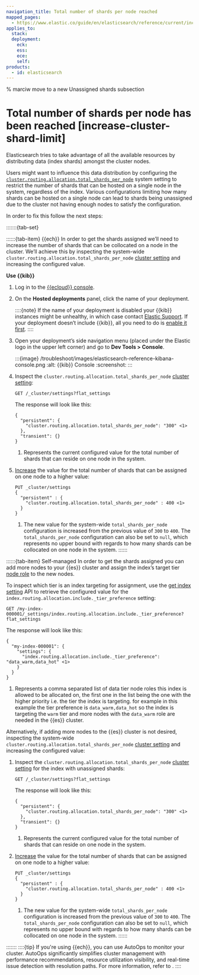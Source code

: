 ```yaml
---
navigation_title: Total number of shards per node reached
mapped_pages:
  - https://www.elastic.co/guide/en/elasticsearch/reference/current/increase-cluster-shard-limit.html
applies_to:
  stack:
  deployment:
    eck:
    ess:
    ece:
    self:
products:
  - id: elasticsearch
---
```


% marciw move to a new Unassigned shards subsection

# Total number of shards per node has been reached [increase-cluster-shard-limit]

Elasticsearch tries to take advantage of all the available resources by distributing data (index shards) amongst the cluster nodes.

Users might want to influence this data distribution by configuring the [`cluster.routing.allocation.total_shards_per_node`](elasticsearch://reference/elasticsearch/index-settings/total-shards-per-node.md#cluster-total-shards-per-node) system setting to restrict the number of shards that can be hosted on a single node in the system, regardless of the index. Various configurations limiting how many shards can be hosted on a single node can lead to shards being unassigned due to the cluster not having enough nodes to satisfy the configuration.

In order to fix this follow the next steps:

:::::::{tab-set}

::::::{tab-item} {{ech}}
In order to get the shards assigned we’ll need to increase the number of shards that can be collocated on a node in the cluster. We’ll achieve this by inspecting the system-wide `cluster.routing.allocation.total_shards_per_node` [cluster setting](https://www.elastic.co/docs/api/doc/elasticsearch/operation/operation-cluster-get-settings) and increasing the configured value.

**Use {{kib}}**

1. Log in to the [{{ecloud}} console](https://cloud.elastic.co?page=docs&placement=docs-body).
2. On the **Hosted deployments** panel, click the name of your deployment.

    ::::{note}
    If the name of your deployment is disabled your {{kib}} instances might be unhealthy, in which case contact [Elastic Support](https://support.elastic.co). If your deployment doesn’t include {{kib}}, all you need to do is [enable it first](../../deploy-manage/deploy/elastic-cloud/access-kibana.md).
    ::::

3. Open your deployment’s side navigation menu (placed under the Elastic logo in the upper left corner) and go to **Dev Tools > Console**.

    :::{image} /troubleshoot/images/elasticsearch-reference-kibana-console.png
    :alt: {{kib}} Console
    :screenshot:
    :::

4. Inspect the `cluster.routing.allocation.total_shards_per_node` [cluster setting](https://www.elastic.co/docs/api/doc/elasticsearch/operation/operation-cluster-get-settings):

    ```console
    GET /_cluster/settings?flat_settings
    ```

    The response will look like this:

    ```console-result
    {
      "persistent": {
        "cluster.routing.allocation.total_shards_per_node": "300" <1>
      },
      "transient": {}
    }
    ```

    1. Represents the current configured value for the total number of shards that can reside on one node in the system.

5. [Increase](https://www.elastic.co/docs/api/doc/elasticsearch/operation/operation-cluster-put-settings) the value for the total number of shards that can be assigned on one node to a higher value:

    ```console
    PUT _cluster/settings
    {
      "persistent" : {
        "cluster.routing.allocation.total_shards_per_node" : 400 <1>
      }
    }
    ```

    1. The new value for the system-wide `total_shards_per_node` configuration is increased from the previous value of `300` to `400`. The `total_shards_per_node` configuration can also be set to `null`, which represents no upper bound with regards to how many shards can be collocated on one node in the system.
::::::

::::::{tab-item} Self-managed
In order to get the shards assigned you can add more nodes to your {{es}} cluster and assign the index’s target tier [node role](../../manage-data/lifecycle/index-lifecycle-management/migrate-index-allocation-filters-to-node-roles.md#assign-data-tier) to the new nodes.

To inspect which tier is an index targeting for assignment, use the [get index setting](https://www.elastic.co/docs/api/doc/elasticsearch/operation/operation-indices-get-settings) API to retrieve the configured value for the `index.routing.allocation.include._tier_preference` setting:

```console
GET /my-index-000001/_settings/index.routing.allocation.include._tier_preference?flat_settings
```

The response will look like this:

```console-result
{
  "my-index-000001": {
    "settings": {
      "index.routing.allocation.include._tier_preference": "data_warm,data_hot" <1>
    }
  }
}
```

1. Represents a comma separated list of data tier node roles this index is allowed to be allocated on, the first one in the list being the one with the higher priority i.e. the tier the index is targeting. for example in this example the tier preference is `data_warm,data_hot` so the index is targeting the `warm` tier and more nodes with the `data_warm` role are needed in the {{es}} cluster.


Alternatively, if adding more nodes to the {{es}} cluster is not desired, inspecting the system-wide `cluster.routing.allocation.total_shards_per_node` [cluster setting](https://www.elastic.co/docs/api/doc/elasticsearch/operation/operation-cluster-get-settings) and increasing the configured value:

1. Inspect the `cluster.routing.allocation.total_shards_per_node` [cluster setting](https://www.elastic.co/docs/api/doc/elasticsearch/operation/operation-cluster-get-settings) for the index with unassigned shards:

    ```console
    GET /_cluster/settings?flat_settings
    ```

    The response will look like this:

    ```console-result
    {
      "persistent": {
        "cluster.routing.allocation.total_shards_per_node": "300" <1>
      },
      "transient": {}
    }
    ```

    1. Represents the current configured value for the total number of shards that can reside on one node in the system.

2. [Increase](https://www.elastic.co/docs/api/doc/elasticsearch/operation/operation-cluster-put-settings) the value for the total number of shards that can be assigned on one node to a higher value:

    ```console
    PUT _cluster/settings
    {
      "persistent" : {
        "cluster.routing.allocation.total_shards_per_node" : 400 <1>
      }
    }
    ```

    1. The new value for the system-wide `total_shards_per_node` configuration is increased from the previous value of `300` to `400`. The `total_shards_per_node` configuration can also be set to `null`, which represents no upper bound with regards to how many shards can be collocated on one node in the system.
::::::

:::::::
::::{tip}
If you're using {{ech}}, you can use AutoOps to monitor your cluster. AutoOps significantly simplifies cluster management with performance recommendations, resource utilization visibility, and real-time issue detection with resolution paths. For more information, refer to [](/deploy-manage/monitor/autoops.md).
::::
